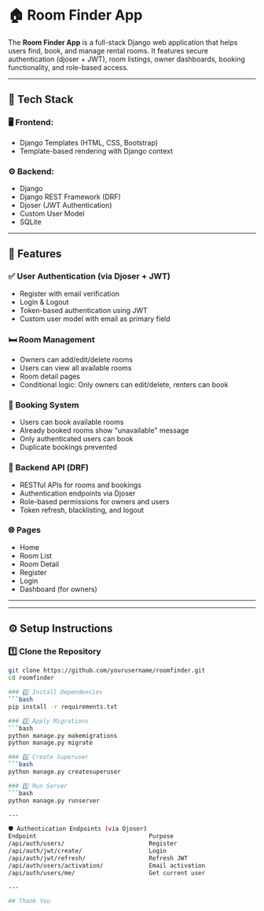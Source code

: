 # 🏠 Room Finder App

The **Room Finder App** is a full-stack Django web application that helps users find, book, and manage rental rooms. It features secure authentication (djoser + JWT), room listings, owner dashboards, booking functionality, and role-based access.

---

## 🔧 Tech Stack

### 🖥 Frontend:
- Django Templates (HTML, CSS, Bootstrap)
- Template-based rendering with Django context

### ⚙️ Backend:
- Django
- Django REST Framework (DRF)
- Djoser (JWT Authentication)
- Custom User Model
- SQLite

---

## 🚀 Features

### ✅ User Authentication (via Djoser + JWT)
- Register with email verification
- Login & Logout
- Token-based authentication using JWT
- Custom user model with email as primary field

### 🛏 Room Management
- Owners can add/edit/delete rooms
- Users can view all available rooms
- Room detail pages
- Conditional logic: Only owners can edit/delete, renters can book

### 📅 Booking System
- Users can book available rooms
- Already booked rooms show "unavailable" message
- Only authenticated users can book
- Duplicate bookings prevented

### 🧠 Backend API (DRF)
- RESTful APIs for rooms and bookings
- Authentication endpoints via Djoser
- Role-based permissions for owners and users
- Token refresh, blacklisting, and logout

### 🌐 Pages
- Home
- Room List
- Room Detail
- Register
- Login
- Dashboard (for owners)

---

---
## ⚙️ Setup Instructions

### 1️⃣ Clone the Repository
```bash
git clone https://github.com/yourusername/roomfinder.git
cd roomfinder

### 2️⃣ Install Dependencies
```bash
pip install -r requirements.txt

### 3️⃣ Apply Migrations
```bash
python manage.py makemigrations
python manage.py migrate

### 4️⃣ Create Superuser
```bash
python manage.py createsuperuser

### 5️⃣ Run Server
```bash
python manage.py runserver

---

🛡️ Authentication Endpoints (via Djoser)
Endpoint	                            Purpose
/api/auth/users/	                    Register
/api/auth/jwt/create/	                Login
/api/auth/jwt/refresh/	                Refresh JWT
/api/auth/users/activation/	            Email activation
/api/auth/users/me/	                    Get current user

---

## Thank You 

